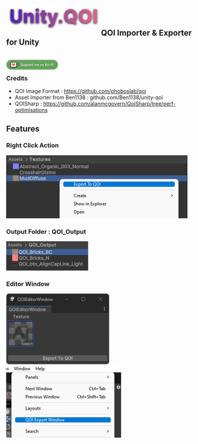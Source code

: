 <img align="left" width="256px" src="https://raw.githubusercontent.com/LTMX/Unity.QOI/main/.documentation/Unity.QOI%20Logo.png" alt="Unity.QOI">
<br><br>

## QOI Importer & Exporter for Unity

<br>
<img align="left" src="https://raw.githubusercontent.com/LTMX/Banners-And-Buttons/main/Support%20Me%20Kofi%20Banner%20Shader%20Graph%20Mastery.png" width="140px"/>
<br>

### Credits
- QOI Image Format : https://github.com/phoboslab/qoi
- Asset Importer from Ben1138 : github.com/Ben1138/unity-qoi
- QOISharp : https://github.com/alanmcgovern/QoiSharp/tree/perf-optimisations

## Features


### Right Click Action
<img src="https://raw.githubusercontent.com/LTMX/Unity.QOI/main/.documentation/QOI%20Context%20Menu.png">

### Output Folder : QOI_Output
<img src="https://raw.githubusercontent.com/LTMX/Unity.QOI/main/.documentation/Qoi%20Output%20Folder.png">

### Editor Window
<img src="https://raw.githubusercontent.com/LTMX/Unity.QOI/main/.documentation/Qoi%20Editor%20Window.png">
<img src="https://raw.githubusercontent.com/LTMX/Unity.QOI/main/.documentation/Find%20Qoi%20Editor%20Window.png">

